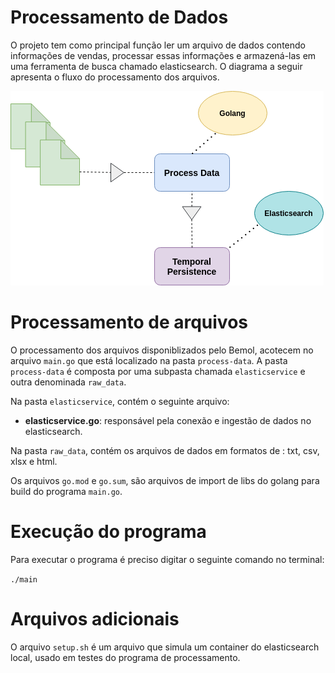 # Processamento de Dados
O projeto tem como principal função ler um arquivo de dados contendo informações de vendas, processar essas informações e armazená-las em uma ferramenta de busca chamado elasticsearch. O diagrama a seguir apresenta o fluxo do processamento dos arquivos.

![](./image/diagram-process.png)

# Processamento de arquivos
O processamento dos arquivos disponiblizados pelo Bemol, acotecem no arquivo `main.go` que está localizado na pasta `process-data`. A pasta `process-data` é composta por uma subpasta chamada `elasticservice` e outra denominada `raw_data`.

Na pasta `elasticservice`, contém o seguinte arquivo:
- **elasticservice.go**: responsável pela conexão e ingestão de dados no elasticsearch.

Na pasta `raw_data`, contém os arquivos de dados em formatos de : txt, csv, xlsx e html.

Os arquivos `go.mod` e `go.sum`, são arquivos de import de libs do golang para build do programa `main.go`.

# Execução do programa
Para executar o programa é preciso digitar o seguinte comando no terminal:

 `./main`

# Arquivos adicionais
O arquivo `setup.sh` é um arquivo que simula um container do elasticsearch local, usado em testes do programa de processamento. 